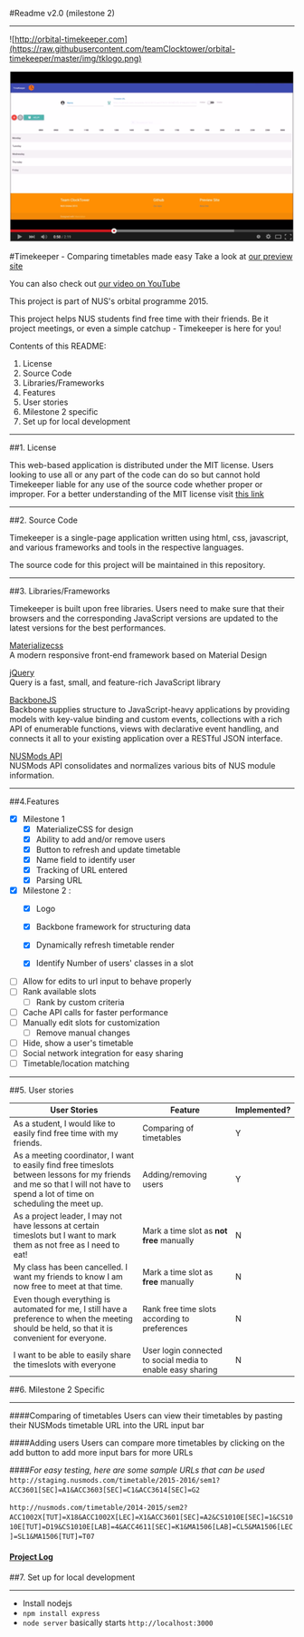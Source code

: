 #Readme v2.0 (milestone 2)
****

![http://orbital-timekeeper.com](https://raw.githubusercontent.com/teamClocktower/orbital-timekeeper/master/img/tklogo.png)

[![Milestone 2 Video](https://raw.githubusercontent.com/teamClocktower/orbital-timekeeper/master/img/vid_thumb.png)](https://youtu.be/XGYgx5ZoI6k "Milestone 2 Video")

#Timekeeper - Comparing timetables made easy
Take a look at [our preview site](http://orbital-timekeeper.com)

You can also check out [our video on YouTube](https://www.youtube.com/watch?v=XGYgx5ZoI6k)

This project is part of NUS's orbital programme 2015.

This project helps NUS students find free time with their friends. Be it project meetings, or even a simple catchup - Timekeeper is here for you!

Contents of this README:

1. License
2. Source Code
3. Libraries/Frameworks
4. Features
5. User stories
6. Milestone 2 specific 
7. Set up for local development

****

##1. License

This web-based application is distributed under the MIT license. Users looking to use all or any part of the code can do so but cannot hold Timekeeper liable for any use of the source code whether proper or improper. For a better understanding of the MIT license visit
[this link](https://tldrlegal.com/license/mit-license)

****
##2. Source Code

Timekeeper is a single-page application written using html, css, javascript, and various frameworks and tools in the respective languages.

The source code for this project will be maintained in this repository.

****
##3. Libraries/Frameworks

Timekeeper is built upon free libraries. Users need to make sure that their browsers and the corresponding JavaScript versions are updated to the latest versions for the best performances.

[Materializecss](http://materializecss.com/)<br />
A modern responsive front-end framework based on Material Design

[jQuery](https://jquery.com/)<br />
Query is a fast, small, and feature-rich JavaScript library

[BackboneJS](http://backbonejs.org/)<br />
Backbone supplies structure to JavaScript-heavy applications by providing models with key-value binding and custom events, collections with a rich API of enumerable functions, views with declarative event handling, and connects it all to your existing application over a RESTful JSON interface.

[NUSMods API](https://github.com/nusmodifications/nusmods-api) <br />
NUSMods API consolidates and normalizes various bits of NUS module information.

****
##4.Features

* [x] Milestone 1
    * [x] MaterializeCSS for design
    * [x] Ability to add and/or remove users
    * [x] Button to refresh and update timetable
    * [x] Name field to identify user
    * [x] Tracking of URL entered
    * [x] Parsing URL

* [x] Milestone 2 :
    * [x] Logo
    * [x] Backbone framework for structuring data
    * [x] Dynamically refresh timetable render
    * [x] Identify Number of users' classes in a slot


* [ ] Allow for edits to url input to behave properly
* [ ] Rank available slots
    * [ ] Rank by custom criteria
* [ ] Cache API calls for faster performance
* [ ] Manually edit slots for customization
    * [ ] Remove manual changes
* [ ] Hide, show a user's timetable
* [ ] Social network integration for easy sharing
* [ ] Timetable/location matching

****

##5. User stories

|User Stories|Feature|Implemented?|
|-----|-----|-----|
|As a student, I would like to easily find free time with my friends. | Comparing of timetables |Y|
|As a meeting coordinator, I want to easily find free timeslots between lessons for my friends and me so that I will not have to spend a lot of time on scheduling the meet up.| Adding/removing users | Y |
|As a project leader, I may not have lessons at certain timeslots but I want to mark them as not free as I need to eat!|Mark a time slot as **not free** manually| N |
|My class has been cancelled. I want my friends to know I am now free to meet at that time.|Mark a time slot as **free** manually|N|
|Even though everything is automated for me, I still have a preference to when the meeting should be held, so that it is convenient for everyone.|Rank free time slots according to preferences| N |
|I want to be able to easily share the timeslots with everyone|User login connected to social media to enable easy sharing| N |

##6. Milestone 2 Specific
****

####Comparing of timetables
Users can view their timetables by pasting their NUSMods timetable URL into the URL input bar

####Adding users 
Users can compare more timetables by clicking on the add button to add more input bars for more URLs

####*For easy testing, here are some sample URLs that can be used*
`http://staging.nusmods.com/timetable/2015-2016/sem1?ACC3601[SEC]=A1&ACC3603[SEC]=C1&ACC3614[SEC]=G2`

`http://nusmods.com/timetable/2014-2015/sem2?ACC1002X[TUT]=X18&ACC1002X[LEC]=X1&ACC3601[SEC]=A2&CS1010E[SEC]=1&CS1010E[TUT]=D19&CS1010E[LAB]=4&ACC4611[SEC]=K1&MA1506[LAB]=CL5&MA1506[LEC]=SL1&MA1506[TUT]=T07`

#### [Project Log](https://docs.google.com/spreadsheets/d/1WNq7jCVte8VXnXkvCqN3Hv8FyunXUWw-zR4hS96vfB0/edit?usp=sharing)



##7. Set up for local development
****

* Install nodejs
* `npm install express`
* `node server` basically starts `http://localhost:3000`
